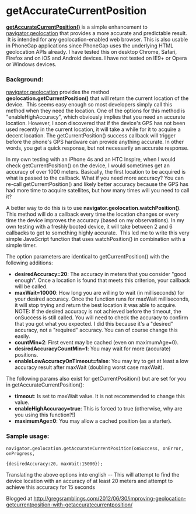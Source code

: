 getAccurateCurrentPosition
==========================
<a href="https://github.com/gwilson/getAccurateCurrentPosition" target="_blank"><strong>getAccurateCurrentPosition()</strong></a> is a simple enhancement to <a href="http://dev.w3.org/geo/api/spec-source.html" target="_blank">navigator.geolocation</a> that provides a more accurate and predictable result.  It is intended for any geolocation-enabled web browser. This is also usable in PhoneGap applications since PhoneGap uses the underlying HTML geolocation APIs already. I have tested this on desktop Chrome, Safari, Firefox and on iOS and Android devices. I have not tested on IE9+ or Opera or Windows devices.
<h3>Background:</h3>
<a href="http://dev.w3.org/geo/api/spec-source.html" target="_blank">navigator.geolocation</a> provides the method <strong>geolocation.getCurrentPosition()</strong> that will return the current location of the device.  This seems easy enough so most developers simply call this method when they need the location. One of the options for this method is "enableHighAccuracy", which obviously implies that you need an accurate location. However, I soon discovered that if the device's GPS has not been used recently in the current location, it will take a while for it to acquire a decent location. The getCurrentPosition() success callback will trigger before the phone's GPS hardware can provide anything accurate. In other words, you get a quick response, but not necessarily an accurate response.

In my own testing with an iPhone 4s and an HTC Inspire, when I would check getCurrentPosition() on the device, I would sometimes get an accuracy of over 1000 meters. Basically, the first location to be acquired is what is passed to the callback. What if you need more accuracy? You can re-call getCurrentPosition() and likely better accuracy because the GPS has had more time to acquire satellites, but how many times will you need to call it?

A better way to do this is to use <strong>navigator.geolocation.watchPosition()</strong>. This method will do a callback every time the location changes or every time the device improves the accuracy (based on my observations). In my own testing with a freshly booted device, it will take between 2 and 6 callbacks to get to something highly accurate.  This led me to write this very simple JavaScript function that uses watchPosition() in combination with a simple timer.

The option parameters are identical to getCurrentPosition() with the following additions:
<ul>
   <li><strong>desiredAccuracy=20</strong>: The accuracy in meters that you consider "good enough". Once a location is found that meets this criterion, your callback will be called.</li>
   <li><strong>maxWait=10000</strong>: How long you are willing to wait (in milliseconds) for your desired accuracy. Once the function runs for maxWait milliseconds, it will stop trying and return the best location it was able to acquire. NOTE: If the desired accuracy is not achieved before the timeout, the onSuccess is still called. You will need to check the accuracy to confirm that you got what you expected. I did this because it's a "desired" accuracy, not a "required" accuracy. You can of course change this easily.</li>
   <li><strong>countMin=2</strong>: First event may be cached (even on maximumAge=0).
   <li><strong>desiredAccuracyCountMin=1</strong>: You may wait for more (accurate) positions.
   <li><strong>enableLowAccuracyOnTimeout=false</strong>: You may try to get at least a low accuracy result after maxWait (doubling worst case maxWait).  
</ul>
The following params also exist for getCurrentPosition() but are set for you in getAccurateCurrentPosition():
<ul>
   <li><strong>timeout</strong>: Is set to maxWait value. It is not recommended to change this value.</li>
   <li><strong>enableHighAccuracy=true</strong>: This is forced to true (otherwise, why are you using this function?!)</li>
   <li><strong>maximumAge=0</strong>: You may allow a cached position (as a starter).</li>
</ul>

<h3>Sample usage:</h3>
<code>navigator.geolocation.getAccurateCurrentPosition(onSuccess, onError, onProgress, 
                                                        {desiredAccuracy:20, maxWait:15000});</code>

Translating the above options into english -- This will attempt to find the device location with an accuracy of at least 20 meters and attempt to achieve this accuracy for 15 seconds

Blogged at <a target="_blank" href="http://gregsramblings.com/2012/06/30/improving-geolocation-getcurrentposition-with-getaccuratecurrentposition/">http://gregsramblings.com/2012/06/30/improving-geolocation-getcurrentposition-with-getaccuratecurrentposition/</a>
